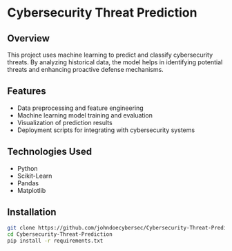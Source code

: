 # Cybersecurity Threat Prediction

## Overview
This project uses machine learning to predict and classify cybersecurity threats. By analyzing historical data, the model helps in identifying potential threats and enhancing proactive defense mechanisms.

## Features
- Data preprocessing and feature engineering
- Machine learning model training and evaluation
- Visualization of prediction results
- Deployment scripts for integrating with cybersecurity systems

## Technologies Used
- Python
- Scikit-Learn
- Pandas
- Matplotlib

## Installation
```bash
git clone https://github.com/johndoecybersec/Cybersecurity-Threat-Prediction.git
cd Cybersecurity-Threat-Prediction
pip install -r requirements.txt
